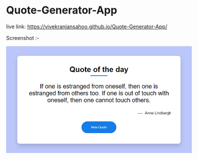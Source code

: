 # Quote-Generator-App

live link: https://vivekranjansahoo.github.io/Quote-Generator-App/

Screenshot :-

![vivek](images/1.PNG)


